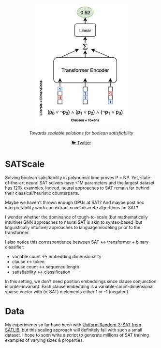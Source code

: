 <p align="center">
  <img src="https://raw.githubusercontent.com/khoomeik/SATScale/main/SATScale.png" height="400" alt="Scaling Boolean Satisfiability" />
</p>
<p align="center">
  <em>Towards scalable solutions for boolean satisfiability</em>
</p>
<p align="center">
  <a href="https://twitter.com/khoomeik">🐦 Twitter</a>
</p>

# SATScale
Solving boolean satisfiability in polynomial time proves P = NP. Yet, state-of-the-art neural SAT solvers have <1M parameters and the largest dataset has 120k examples. Indeed, neural approaches to SAT remain far behind their classical/heuristic counterparts.

Maybe we haven't thrown enough GPUs at SAT? And maybe post hoc interpretability work can extract novel discrete algorithms for SAT?

I wonder whether the dominance of tough-to-scale (but mathematically intuitive) GNN approaches to neural SAT is akin to syntax-based (but linguistically intuitive) approaches to language modeling prior to the transformer.

I also notice this correspondence between SAT <-> transformer + binary classifier:
- variable count <-> embedding dimensionality
- clause <-> token
- clause count <-> sequence length
- satisfiability <-> classification

In this setting, we don't need position embeddings since clause conjunction is order-invariant. Each clause embedding is a variable-count-dimensional sparse vector with (n-SAT) n elements either 1 or -1 (negated).

# Data
My experiments so far have been with [Uniform Random-3-SAT from SATLIB](https://www.cs.ubc.ca/~hoos/SATLIB/benchm.html), but this scaling approach will definitely fail with such a small dataset. I hope to soon write a script to generate millions of SAT training examples of varying sizes & properties.
